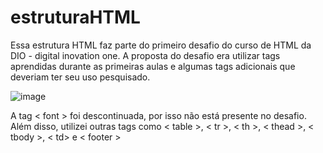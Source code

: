 # estruturaHTML

Essa estrutura HTML faz parte do primeiro desafio do curso de HTML da DIO - digital inovation one.
A proposta do desafio era utilizar tags aprendidas durante as primeiras aulas e algumas tags adicionais que deveriam ter seu uso pesquisado.

![image](https://github.com/codexthomassim/estruturaHTML/assets/72105912/2f6523bf-0a78-4640-891d-e42524197ac3)

A tag < font > foi descontinuada, por isso não está presente no desafio.
Além disso, utilizei outras tags como < table >, < tr >, < th >, < thead >, < tbody >, < td> e < footer > 
